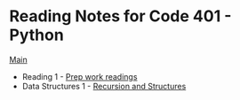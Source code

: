 # Reading Notes for Code 401 - Python

[Main](README.md)

* Reading 1 - [Prep work readings](401/class1.md)
* Data Structures 1 - [Recursion and Structures](401DataStructures/1.md)
